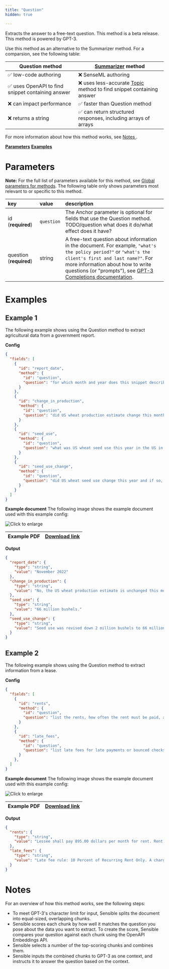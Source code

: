 ```yaml
---
title: "Question"
hidden: true

---
```


Extracts the answer to a free-text question.  This method is a beta release. This method is powered by GPT-3.

Use this method as an alternative to the Summarizer method. For a comparsion, see the following table:

| Question method                                  | [Summarizer](doc:summarizer) method                          |
| ------------------------------------------------ | ------------------------------------------------------------ |
| ✅ low-code authoring                             | ❌  SenseML authoring                                         |
| ✅ uses OpenAPI to find snippet containing answer | ❌ uses less-accurate [Topic](doc:topic) method to find snippet containing answer |
| ❌  can impact performance                        | ✅  faster than Question method                               |
| ❌ returns a string                               | ✅ can return structured responses, including arrays of arrays |

For more information about how this method works, see [Notes ](doc:draft-nlp-table#notes).

[**Parameters**](doc:question#parameters)
[**Examples**](doc:question#examples)

Parameters
=====

**Note:** For the full list of parameters available for this method, see [Global parameters for methods](doc:method#section-global-parameters-for-methods). The following table only shows parameters most relevant to or specific to this method.

| key                     | value      | description                                                  |
| :---------------------- | :--------- | :----------------------------------------------------------- |
| id (**required**)       | `question` | The Anchor parameter is optional for fields that use the Question method. TODO/question what does it do/what effect does it have? |
| question (**required**) | string     | A free-text question about information in the document. For example, `"what's the policy period?"` or `"what's the client's first and last name?"`.  For more information about how to write questions (or "prompts"), see [GPT-3 Completions documentation](https://beta.openai.com/docs/guides/completion/introduction). |

Examples
====

Example 1
---

The following example shows using the Question method to extract agricultural data from a government report.

**Config**

```json
{
  "fields": [
    {
      "id": "report_date",
      "method": {
        "id": "question",
        "question": "for which month and year does this snippet describe wheat production"
      }
    },
    {
      "id": "change_in_production",
      "method": {
        "id": "question",
        "question": "did US wheat production estimate change this month, and if so, by how much"
      }
    },
    {
      "id": "seed_use",
      "method": {
        "id": "question",
        "question": "what was US wheat seed use this year in the US in millions of bushels? "
      }
    },
    {
      "id": "seed_use_change",
      "method": {
        "id": "question",
        "question": "did US wheat seed use change this year and if so, by how much (in million bushels)?"
      }
    }
  ]
}
```

**Example document**
The following image shows the example document used with this example config:

![Click to enlarge](https://raw.githubusercontent.com/sensible-hq/sensible-docs/main/readme-sync/assets/v0/images/final/question_1.png)

| Example PDF | [Download link](https://raw.githubusercontent.com/sensible-hq/sensible-docs/main/readme-sync/assets/v0/pdfs/summarizer_crop.pdf) |
| ------------------------------- | ---------------------------------------------------------------------------------------------------------------------------------------- |

**Output**

```json
{
  "report_date": {
    "type": "string",
    "value": "November 2022"
  },
  "change_in_production": {
    "type": "string",
    "value": "No, the US wheat production estimate is unchanged this month."
  },
  "seed_use": {
    "type": "string",
    "value": "66 million bushels."
  },
  "seed_use_change": {
    "type": "string",
    "value": "Seed use was revised down 2 million bushels to 66 million for the 2022/23 based on planting expectations for the 2023/24 wheat crop."
  }
}
```




Example 2
----

The following example shows using the Question method to extract information from a lease.

**Config**

```json
{
  "fields": [
    {
      "id": "rents",
      "method": {
        "id": "question",
        "question": "list the rents, how often the rent must be paid, and when the rent is due. don't include details about prorated rents or late fees"
      }
    },
    {
      "id": "late_fees",
      "method": {
        "id": "question",
        "question": "list late fees for late payments or bounced checks"
      }
    },
  ]
}
```

**Example document**
The following image shows the example document used with this example config:

![Click to enlarge](https://raw.githubusercontent.com/sensible-hq/sensible-docs/main/readme-sync/assets/v0/images/final/question_2.png)

| Example PDF | [Download link](https://raw.githubusercontent.com/sensible-hq/sensible-docs/main/readme-sync/assets/v0/pdfs/summarizer.pdf) |
| ----------- | ------------------------------------------------------------ |

**Output**

```json
{
  "rents": {
    "type": "string",
    "value": "Lessee shall pay 895.00 dollars per month for rent. Rent must be paid on or before the 1st day of each month. The first month's rent must be paid prior to move-in."
  },
  "late_fees": {
    "type": "string",
    "value": "Late fee rule: 10 Percent of Recurring Rent Only. A charge of $50 will apply for every returned check or rejected electronic payment plus the amount of any fees charged to the Owner/Agent by any financial institution as a result of the check not being honored, plus any applicable late fee charges."
  }
}
```



Notes
===

For an overview of how this method works, see the following steps:

- To meet GPT-3's character limit for input, Sensible splits the document into equal-sized, overlapping chunks. 
- Sensible scores each chunk by how well it matches the question you pose about the data you want to extract. To create the score, Sensible compares your question against each chunk using the OpenAPI Embeddings API. 
- Sensible selects a number of the top-scoring chunks and combines them.
- Sensible inputs the combined chunks to GPT-3 as one context, and instructs it to answer the question based on the context.